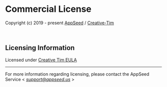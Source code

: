 # Commercial License

Copyright (c) 2019 - present [AppSeed](http://appseed.us/) / [Creative-Tim](https://www.creative-tim.com/)

<br />

## Licensing Information

Licensed under [Creative Tim EULA](https://www.creative-tim.com/license)

---
For more information regarding licensing, please contact the AppSeed Service < *support@appseed.us* >
